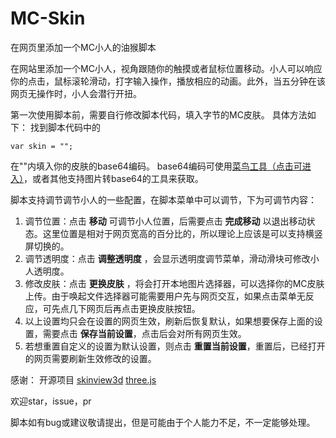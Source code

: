 # MC-Skin
在网页里添加一个MC小人的油猴脚本

在网站里添加一个MC小人，视角跟随你的触摸或者鼠标位置移动。小人可以响应你的点击，鼠标滚轮滑动，打字输入操作，播放相应的动画。此外，当五分钟在该网页无操作时，小人会潜行开扭。

第一次使用脚本前，需要自行修改脚本代码，填入字节的MC皮肤。
具体方法如下：
找到脚本代码中的
```
var skin = "";
```
在""内填入你的皮肤的base64编码。
base64编码可使用[菜鸟工具（点击可进入）](https://www.jyshare.com/front-end/59/)，或者其他支持图片转base64的工具来获取。

脚本支持调节调节小人的一些配置，在脚本菜单中可以调节，下为可调节内容：
1. 调节位置：点击 **移动** 可调节小人位置，后需要点击 **完成移动** 以退出移动状态。这里位置是相对于网页宽高的百分比的，所以理论上应该是可以支持横竖屏切换的。
2. 调节透明度：点击 **调整透明度** ，会显示透明度调节菜单，滑动滑块可修改小人透明度。
3. 修改皮肤：点击 **更换皮肤** ，将会打开本地图片选择器，可以选择你的MC皮肤上传。由于唤起文件选择器可能需要用户先与网页交互，如果点击菜单无反应，可先点几下网页后再点击更换皮肤按钮。
4. 以上设置均只会在设置的网页生效，刷新后恢复默认，如果想要保存上面的设置，需要点击 **保存当前设置**，点击后会对所有网页生效。
5. 若想重置自定义的设置为默认设置，则点击 **重置当前设置**，重置后，已经打开的网页需要刷新生效修改的设置。

感谢：
开源项目 [skinview3d](https://github.com/bs-community/skinview3d) [three.js](https://github.com/mrdoob/three.js/)

欢迎star，issue，pr

脚本如有bug或建议敬请提出，但是可能由于个人能力不足，不一定能够处理。
